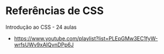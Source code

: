 # Referências de CSS

Introdução ao CSS - 24 aulas
- https://www.youtube.com/playlist?list=PLEpGMw3EC1fyW-wrfsUWv9xAIQvnDPp6J


